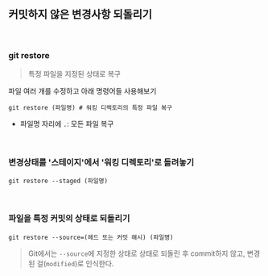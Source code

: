 ## 커밋하지 않은 변경사항 되돌리기

<br />

### git restore

> 특정 파일을 지정된 상태로 복구

파일 여러 개를 수정하고 아래 명령어들 사용해보기

```
git restore (파일명) # 워킹 디렉토리의 특정 파일 복구
```

- 파일명 자리에 `.`: 모든 파일 복구

<br />

### 변경상태를 '스테이지'에서 '워킹 디렉토리'로 돌려놓기

```
git restore --staged (파일명)
```

<br />

### 파일을 특정 커밋의 상태로 되돌리기

```
git restore --source=(헤드 또는 커밋 해시) (파일명)
```

> Git에서는 `--source`에 지정한 상태로 상태로 되돌린 후 commit하지 않고, 변경된 걸(`modified`)로 인식한다.<br />
